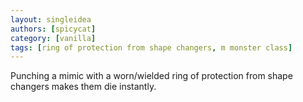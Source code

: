 ```yaml
---
layout: singleidea
authors: [spicycat]
category: [vanilla]
tags: [ring of protection from shape changers, m monster class]
---
```

Punching a mimic with a worn/wielded ring of protection from shape changers
makes them die instantly.
